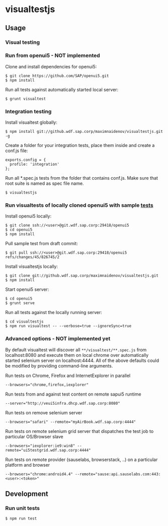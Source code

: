 # visualtestjs

## Usage

### Visual testing

### Run from openui5 - NOT implemented
Clone and install dependencies for openui5:
```
$ git clone https://github.com/SAP/openui5.git
$ npm install
```
Run all tests against automatically started local server:
```
$ grunt visualtest
```

### Integration testing
Install visualtest globally:
```
$ npm install git://github.wdf.sap.corp/maximnaidenov/visualtestjs.git -g
```
Create a folder for your integration tests, place them inside and create a conf.js file:
```
exports.config = {
  profile: 'integration'
};
```
Run all *.spec.js tests from the folder that contains conf.js. Make sure that root suite is named as spec file name.
```
$ visualtestjs
```

### Run visualtests of locally cloned openui5 with sample [tests](https://git.wdf.sap.corp/#/c/826745/)
Install openui5 locally:
```
$ git clone ssh://<user>@git.wdf.sap.corp:29418/openui5
$ cd openui5
$ npm install
```
Pull sample test from draft commit:
```
$ git pull ssh://<user>@git.wdf.sap.corp:29418/openui5 refs/changes/45/826745/2
```
Install visualtestjs locally:
```
$ git clone git://github.wdf.sap.corp/maximnaidenov/visualtestjs.git
$ npm install
```
Start openui5 server:
```
$ cd openui5
$ grunt serve
```
Run all tests against the locally running server:
```
$ cd visualtestjs
$ npm run visualtest -- --verbose=true --ignoreSync=true
```

### Advanced options - NOT implemented yet

By default visualtest will discover all `**/visualtest/**.spec.js` from localhost:8080 and execute them on local chrome over automatically started selenium server on localhost:4444.
All of the above defaults could be modified by providing command-line arguments.

Run tests on Chrome, Firefox and InternetExplorer in parallel
```
--browsers="chrome,firefox,iexplorer"
```
Run tests from and against test content on remote sapui5 runtime
```
--server="http://veui5infra.dhcp.wdf.sap.corp:8080"
```
Run tests on remove selenium server
```
--browsers="safari" --remote="myAirBook.wdf.sap.corp:4444"
```
Run tests on remote selenium grid server that dispatches the test job to particular OS/Browser slave
```
--browsers="iexplorer:ie9:win8" --remote="ui5testgrid.wdf.sap.corp:4444"
```
Run tests on remote provider (sauselabs, browserstack, ..) on a particular platform and browser
```
--browsers="chrome:android4.4" --remote="sause:api.sauselabs.com:443:<user>:<token>"
```

## Development

### Run unit tests
```
$ npm run test
```
